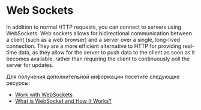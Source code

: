 # Web Sockets

In addition to normal HTTP requests, you can connect to servers using WebSockets. Web sockets allows for bidirectional communication between a client (such as a web browser) and a server over a single, long-lived connection. They are a more efficient alternative to HTTP for providing real-time data, as they allow for the server to push data to the client as soon as it becomes available, rather than requiring the client to continuously poll the server for updates.

Для получения дополнительной информации посетите следующие ресурсы:

- [Work with WebSockets](https://docs.flutter.dev/cookbook/networking/web-sockets)
- [What is WebSocket and How It Works?](https://www.wallarm.com/what/a-simple-explanation-of-what-a-websocket-is)
